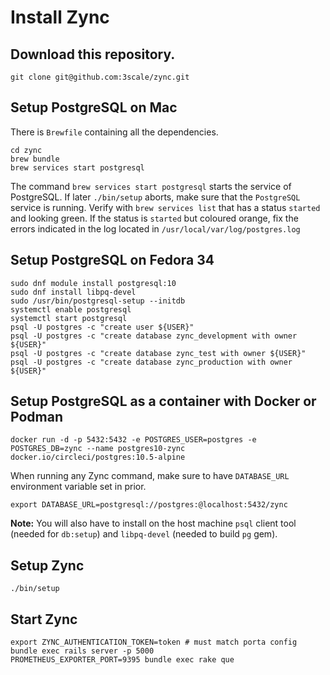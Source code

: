 # Install Zync

## Download this repository.
`git clone git@github.com:3scale/zync.git`

## Setup PostgreSQL on Mac

There is `Brewfile` containing all the dependencies.

```
cd zync
brew bundle
brew services start postgresql
```

The command `brew services start postgresql` starts the service of PostgreSQL. If later `./bin/setup` aborts, make sure that the `PostgreSQL` service is running. Verify with `brew services list` that has a status `started` and looking green. If the status is `started` but coloured orange, fix the errors indicated in the log located in `/usr/local/var/log/postgres.log`

## Setup PostgreSQL on Fedora 34

```shell
sudo dnf module install postgresql:10
sudo dnf install libpq-devel
sudo /usr/bin/postgresql-setup --initdb
systemctl enable postgresql
systemctl start postgresql
psql -U postgres -c "create user ${USER}"
psql -U postgres -c "create database zync_development with owner ${USER}"
psql -U postgres -c "create database zync_test with owner ${USER}"
psql -U postgres -c "create database zync_production with owner ${USER}"
```

## Setup PostgreSQL as a container with Docker or Podman

```
docker run -d -p 5432:5432 -e POSTGRES_USER=postgres -e POSTGRES_DB=zync --name postgres10-zync docker.io/circleci/postgres:10.5-alpine
```

When running any Zync command, make sure to have `DATABASE_URL` environment variable set in prior.

```
export DATABASE_URL=postgresql://postgres:@localhost:5432/zync
```

**Note:** You will also have to install on the host machine `psql` client tool (needed for `db:setup`) and `libpq-devel` (needed to build `pg` gem).

## Setup Zync
`./bin/setup`


## Start Zync
```
export ZYNC_AUTHENTICATION_TOKEN=token # must match porta config
bundle exec rails server -p 5000
PROMETHEUS_EXPORTER_PORT=9395 bundle exec rake que
```
